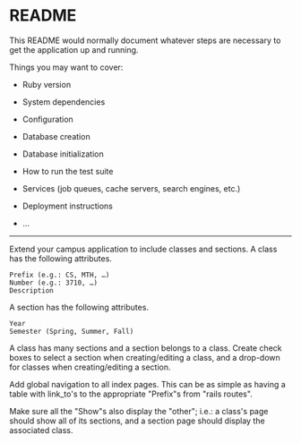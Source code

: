 # README

This README would normally document whatever steps are necessary to get the
application up and running.

Things you may want to cover:

* Ruby version

* System dependencies

* Configuration

* Database creation

* Database initialization

* How to run the test suite

* Services (job queues, cache servers, search engines, etc.)

* Deployment instructions

* ...

_______________________________________________________________________________

Extend your campus application to include classes and sections. A class has the following attributes.

    Prefix (e.g.: CS, MTH, …)
    Number (e.g.: 3710, …)
    Description

A section has the following attributes.

    Year
    Semester (Spring, Summer, Fall)

A class has many sections and a section belongs to a class. Create check boxes to select a section when creating/editing a class, and a drop-down for classes when creating/editing a section.

Add global navigation to all index pages. This can be as simple as having a table with link_to's to the appropriate "Prefix"s from "rails routes".

Make sure all the "Show"s also display the "other"; i.e.: a class's page should show all of its sections, and a section page should display the associated class.